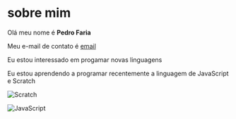 # sobre mim
Olá meu nome é **Pedro Faria**

Meu e-mail de contato é [email](pedro.guilherme.faria@escola.pr.gov.br)

Eu estou interessado em progamar novas linguagens

Eu estou aprendendo a programar recentemente a linguagem de JavaScript e Scratch

![Scratch](https://scratch.mit.edu/projects/649426025/)

![JavaScript](https://editor.p5js.org/pedro.guilherme.faria/sketches/BqxIlbOG_)
